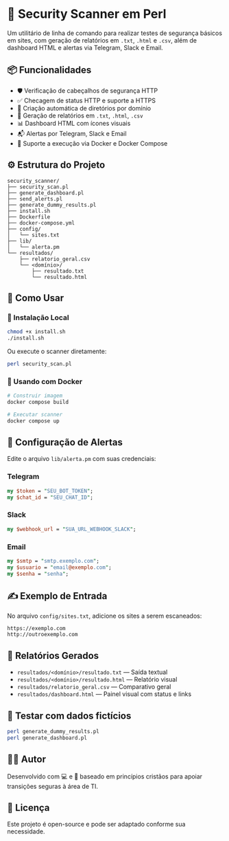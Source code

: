 # 🔐 Security Scanner em Perl

Um utilitário de linha de comando para realizar testes de segurança básicos em sites, com geração de relatórios em `.txt`, `.html` e `.csv`, além de dashboard HTML e alertas via Telegram, Slack e Email.

## 📦 Funcionalidades

- 🛡️ Verificação de cabeçalhos de segurança HTTP
- ✅ Checagem de status HTTP e suporte a HTTPS
- 📁 Criação automática de diretórios por domínio
- 📄 Geração de relatórios em `.txt`, `.html`, `.csv`
- 📊 Dashboard HTML com ícones visuais
- 📬 Alertas por Telegram, Slack e Email
- 🐳 Suporte a execução via Docker e Docker Compose

## ⚙️ Estrutura do Projeto

```
security_scanner/
├── security_scan.pl
├── generate_dashboard.pl
├── send_alerts.pl
├── generate_dummy_results.pl
├── install.sh
├── Dockerfile
├── docker-compose.yml
├── config/
│   └── sites.txt
├── lib/
│   └── alerta.pm
└── resultados/
    ├── relatorio_geral.csv
    └── <domínio>/
        ├── resultado.txt
        └── resultado.html
```

## 🚀 Como Usar

### 🔧 Instalação Local

```bash
chmod +x install.sh
./install.sh
```

Ou execute o scanner diretamente:

```bash
perl security_scan.pl
```

### 🐳 Usando com Docker

```bash
# Construir imagem
docker compose build

# Executar scanner
docker compose up
```

## 🔔 Configuração de Alertas

Edite o arquivo `lib/alerta.pm` com suas credenciais:

### Telegram

```perl
my $token = "SEU_BOT_TOKEN";
my $chat_id = "SEU_CHAT_ID";
```

### Slack

```perl
my $webhook_url = "SUA_URL_WEBHOOK_SLACK";
```

### Email

```perl
my $smtp = "smtp.exemplo.com";
my $usuario = "email@exemplo.com";
my $senha = "senha";
```

## ✍️ Exemplo de Entrada

No arquivo `config/sites.txt`, adicione os sites a serem escaneados:

```
https://exemplo.com
http://outroexemplo.com
```

## 📄 Relatórios Gerados

- `resultados/<domínio>/resultado.txt` — Saída textual
- `resultados/<domínio>/resultado.html` — Relatório visual
- `resultados/relatorio_geral.csv` — Comparativo geral
- `resultados/dashboard.html` — Painel visual com status e links

## 🧪 Testar com dados fictícios

```bash
perl generate_dummy_results.pl
perl generate_dashboard.pl
```

## 👨‍💻 Autor

Desenvolvido com 💻 e 🙏 baseado em princípios cristãos para apoiar transições seguras à área de TI.

## 📜 Licença

Este projeto é open-source e pode ser adaptado conforme sua necessidade.
